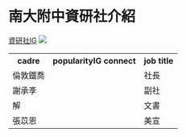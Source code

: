 <!DOCTYPE html>
<html lang="en">
<head>
    <meta charset="UTF-8">
    <meta name="viewport" content="width=device-width, initial-scale=1.0">
    <title>南大附中資研社</title>
</head>
<body><h1>南大附中資研社介紹</h1>
    <a href="https://www.instagram.com/nfirc_2nd/?hl=zh-tw">資研社IG</a>
    <img src="https://i.postimg.cc/c4ynY2Gj/2025-01-26-115156.png">
    </body>
</html>
<div class="main">
    <table>
      <tr>
        <th class="cadre">cadre</th>
        <th class=""><span class=" popularity">popularity</span>IG connect</th>
        <th class="job title">job title</th>
      </tr>
      <tr class="person">
        <td>倫敦鐵喬</td>
        <td class="popularity"><a href="https://www.instagram.com/bone.1018/?hl=zh-tw"></a></td>
        <td>社長</td>
      </tr>
      <tr>
        <td>謝承斈</td>
        <td class="popularity"><a href="https://www.instagram.com/xue._.cheng/?hl=zh-tw"></a></td>
        <td>副社</td>
      </tr>
      <tr>
        <td>解</td>
        <td class="popularity"><a href="https://www.instagram.com/qi__1802/?hl=zh-tw"></a></td>
        <td>文書</td>
      </tr>
      <tr>
        <td>張苡恩</td>
        <td class="popularity"><a href="https://www.instagram.com/n.__1025/?hl=zh-tw"></a></td>
        <td>美宣</td>
      </tr>
    </table>
    </div>
   
